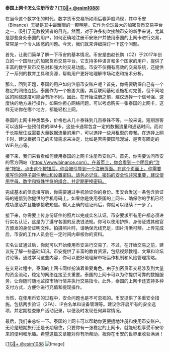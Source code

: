 **泰国上网卡怎么注册币安？[[TG💪+ @esim1088](https://t.me/s/esim1088)]**

在当今这个数字化的时代，数字货币交易所如雨后春笋般涌现，其中币安（Binance）无疑是其中最耀眼的一颗明星。它作为全球最大的加密货币交易平台之一，吸引了无数投资者的目光。然而，对于许多初次接触币安的新手来说，尤其是那些身处泰国的用户，如何正确地注册币安账户并使用泰国的上网卡进行交易，常常是一个令人困惑的问题。今天，我们就来详细探讨一下这个问题。

首先，让我们简单了解一下币安的基本情况。币安是由赵长鹏（CZ）于2017年创立的一个国际化的加密货币交易平台。它支持多种语言和多个国家的用户，提供了丰富的数字货币交易对和强大的交易功能。币安不仅拥有高效的交易系统，还提供了一系列的教育工具和资源，帮助用户更好地理解市场动态和技术分析。

那么，回到正题，泰国的用户如何注册币安账户呢？首先，你需要确保自己有一个稳定的网络连接。泰国作为一个旅游大国，其互联网基础设施相对完善，但不同地区的网络速度可能会有所不同。因此，在开始注册之前，建议选择一个信号强、速度快的地方进行操作。如果你担心网络问题，可以考虑购买一张泰国的上网卡，这样无论你在哪个地方，都能轻松上网。

泰国的上网卡种类繁多，价格也从几十泰铢到几百泰铢不等。一般来说，短期游客可以选择一些预付费的SIM卡，这些卡通常包含一定的数据流量和通话时间。而对于长期居住或需要大量数据流量的用户，可以选择一些月租型的套餐。在选择上网卡时，建议根据自己的实际需求来决定，比如是否需要国际漫游、是否有固定的WiFi热点等。

接下来，我们来看看如何使用泰国的上网卡注册币安账户。首先，你需要访问币安的官方网站（https://www.binance.com）。在首页上，你会看到一个明显的“注册”按钮。点击这个按钮后，你会被引导到一个注册页面。在这个页面上，你需要填写你的电子邮件地址和设置密码。请务必记住，密码的安全性非常重要，建议使用字母、数字和特殊字符的组合，并定期更换密码。

完成基本的信息填写后，你需要通过手机验证你的身份。币安会发送一条包含验证码的短信到你提供的手机号码上。如果你是使用泰国的上网卡，确保你的手机已经成功激活并且能够接收短信。输入正确的验证码后，你就可以继续下一步了。

接下来，你需要上传身份证件的照片以完成实名认证。币安要求所有用户都必须进行实名认证，这是为了遵守各国的反洗钱法规。你可以使用护照、身份证或其他官方颁发的身份证明文件。拍摄照片时，请确保光线充足，图片清晰可辨。上传完成后，币安的工作人员会在一定时间内审核你的资料。

实名认证通过后，你就可以开始使用币安进行交易了。不过，在开始交易之前，建议先了解一些基础知识。币安提供了丰富的教育资源，包括视频教程、文章和论坛讨论等。通过学习这些内容，你可以更好地理解市场运作机制和风险管理策略。

在交易过程中，泰国的上网卡同样扮演着重要角色。由于加密货币交易涉及到大量的资金流动，稳定的网络连接至关重要。泰国的上网卡可以为你提供可靠的数据服务，让你随时随地监控市场行情并执行交易指令。此外，泰国的上网卡还支持多种支付方式，方便你进行充值和提现操作。

当然，在使用币安的过程中，安全问题也是不可忽视的。币安提供了多重安全措施，包括两步验证（2FA）、IP白名单和设备管理等。建议你开启所有的安全选项，并定期检查账户活动记录，以便及时发现任何异常情况。

最后，我们来总结一下。泰国的上网卡可以帮助你更便捷地注册和使用币安账户。无论是短期旅行还是长期居住，只要你有一张稳定的上网卡，就能轻松享受币安带来的便利和乐趣。希望这篇文章能对你有所帮助，祝你在币安的世界里收获满满！

[[TG💪+ @esim1088](https://t.me/s/esim1088) ![Image](https://i.postimg.cc/4NQfJmqS/Snipaste-2025-05-13-00-14-12.png)]